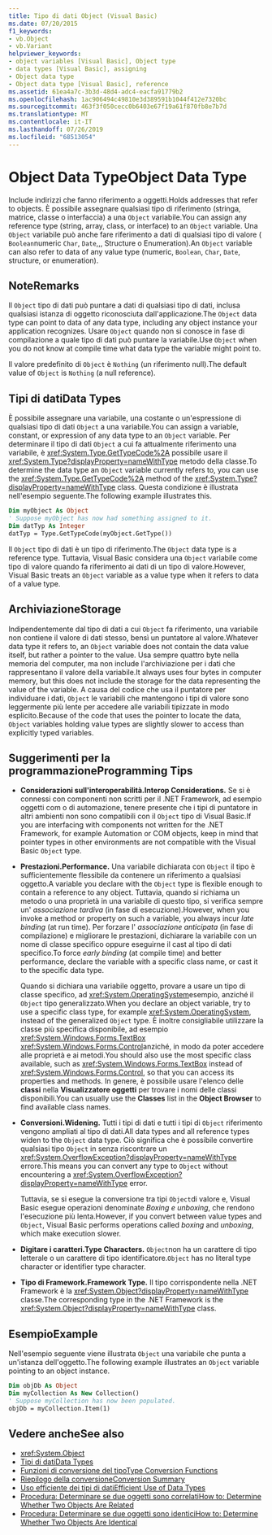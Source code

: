 ```yaml
---
title: Tipo di dati Object (Visual Basic)
ms.date: 07/20/2015
f1_keywords:
- vb.Object
- vb.Variant
helpviewer_keywords:
- object variables [Visual Basic], Object type
- data types [Visual Basic], assigning
- Object data type
- Object data type [Visual Basic], reference
ms.assetid: 61ea4a7c-3b3d-48d4-adc4-eacfa91779b2
ms.openlocfilehash: 1ac906494c49810e3d389591b1044f412e7320bc
ms.sourcegitcommit: 463f3f050cecc0b6403e67f19a61f870fb8e7b7d
ms.translationtype: MT
ms.contentlocale: it-IT
ms.lasthandoff: 07/26/2019
ms.locfileid: "68513054"
---
```

# <a name="object-data-type"></a><span data-ttu-id="c5999-102">Object Data Type</span><span class="sxs-lookup"><span data-stu-id="c5999-102">Object Data Type</span></span>

<span data-ttu-id="c5999-103">Include indirizzi che fanno riferimento a oggetti.</span><span class="sxs-lookup"><span data-stu-id="c5999-103">Holds addresses that refer to objects.</span></span> <span data-ttu-id="c5999-104">È possibile assegnare qualsiasi tipo di riferimento (stringa, matrice, classe o interfaccia) a una `Object` variabile.</span><span class="sxs-lookup"><span data-stu-id="c5999-104">You can assign any reference type (string, array, class, or interface) to an `Object` variable.</span></span> <span data-ttu-id="c5999-105">Una `Object` variabile può anche fare riferimento a dati di qualsiasi tipo di valore ( `Boolean`numeric `Char`, `Date`,,, Structure o Enumeration).</span><span class="sxs-lookup"><span data-stu-id="c5999-105">An `Object` variable can also refer to data of any value type (numeric, `Boolean`, `Char`, `Date`, structure, or enumeration).</span></span>

## <a name="remarks"></a><span data-ttu-id="c5999-106">Note</span><span class="sxs-lookup"><span data-stu-id="c5999-106">Remarks</span></span>

<span data-ttu-id="c5999-107">Il `Object` tipo di dati può puntare a dati di qualsiasi tipo di dati, inclusa qualsiasi istanza di oggetto riconosciuta dall'applicazione.</span><span class="sxs-lookup"><span data-stu-id="c5999-107">The `Object` data type can point to data of any data type, including any object instance your application recognizes.</span></span> <span data-ttu-id="c5999-108">Usare `Object` quando non si conosce in fase di compilazione a quale tipo di dati può puntare la variabile.</span><span class="sxs-lookup"><span data-stu-id="c5999-108">Use `Object` when you do not know at compile time what data type the variable might point to.</span></span>

<span data-ttu-id="c5999-109">Il valore predefinito di `Object` è `Nothing` (un riferimento null).</span><span class="sxs-lookup"><span data-stu-id="c5999-109">The default value of `Object` is `Nothing` (a null reference).</span></span>

## <a name="data-types"></a><span data-ttu-id="c5999-110">Tipi di dati</span><span class="sxs-lookup"><span data-stu-id="c5999-110">Data Types</span></span>

<span data-ttu-id="c5999-111">È possibile assegnare una variabile, una costante o un'espressione di qualsiasi tipo di dati `Object` a una variabile.</span><span class="sxs-lookup"><span data-stu-id="c5999-111">You can assign a variable, constant, or expression of any data type to an `Object` variable.</span></span> <span data-ttu-id="c5999-112">Per determinare il tipo di dati `Object` a cui fa attualmente riferimento una variabile, è <xref:System.Type.GetTypeCode%2A> possibile usare il <xref:System.Type?displayProperty=nameWithType> metodo della classe.</span><span class="sxs-lookup"><span data-stu-id="c5999-112">To determine the data type an `Object` variable currently refers to, you can use the <xref:System.Type.GetTypeCode%2A> method of the <xref:System.Type?displayProperty=nameWithType> class.</span></span> <span data-ttu-id="c5999-113">Questa condizione è illustrata nell'esempio seguente.</span><span class="sxs-lookup"><span data-stu-id="c5999-113">The following example illustrates this.</span></span>

```vb
Dim myObject As Object
' Suppose myObject has now had something assigned to it.
Dim datTyp As Integer
datTyp = Type.GetTypeCode(myObject.GetType())
```

<span data-ttu-id="c5999-114">Il `Object` tipo di dati è un tipo di riferimento.</span><span class="sxs-lookup"><span data-stu-id="c5999-114">The `Object` data type is a reference type.</span></span> <span data-ttu-id="c5999-115">Tuttavia, Visual Basic considera una `Object` variabile come tipo di valore quando fa riferimento ai dati di un tipo di valore.</span><span class="sxs-lookup"><span data-stu-id="c5999-115">However, Visual Basic treats an `Object` variable as a value type when it refers to data of a value type.</span></span>

## <a name="storage"></a><span data-ttu-id="c5999-116">Archiviazione</span><span class="sxs-lookup"><span data-stu-id="c5999-116">Storage</span></span>

<span data-ttu-id="c5999-117">Indipendentemente dal tipo di dati a cui `Object` fa riferimento, una variabile non contiene il valore di dati stesso, bensì un puntatore al valore.</span><span class="sxs-lookup"><span data-stu-id="c5999-117">Whatever data type it refers to, an `Object` variable does not contain the data value itself, but rather a pointer to the value.</span></span> <span data-ttu-id="c5999-118">Usa sempre quattro byte nella memoria del computer, ma non include l'archiviazione per i dati che rappresentano il valore della variabile.</span><span class="sxs-lookup"><span data-stu-id="c5999-118">It always uses four bytes in computer memory, but this does not include the storage for the data representing the value of the variable.</span></span> <span data-ttu-id="c5999-119">A causa del codice che usa il puntatore per individuare i dati, `Object` le variabili che mantengono i tipi di valore sono leggermente più lente per accedere alle variabili tipizzate in modo esplicito.</span><span class="sxs-lookup"><span data-stu-id="c5999-119">Because of the code that uses the pointer to locate the data, `Object` variables holding value types are slightly slower to access than explicitly typed variables.</span></span>

## <a name="programming-tips"></a><span data-ttu-id="c5999-120">Suggerimenti per la programmazione</span><span class="sxs-lookup"><span data-stu-id="c5999-120">Programming Tips</span></span>

- <span data-ttu-id="c5999-121">**Considerazioni sull'interoperabilità.**</span><span class="sxs-lookup"><span data-stu-id="c5999-121">**Interop Considerations.**</span></span> <span data-ttu-id="c5999-122">Se si è connessi con componenti non scritti per il .NET Framework, ad esempio oggetti com o di automazione, tenere presente che i tipi di puntatore in altri ambienti non sono compatibili con il `Object` tipo di Visual Basic.</span><span class="sxs-lookup"><span data-stu-id="c5999-122">If you are interfacing with components not written for the .NET Framework, for example Automation or COM objects, keep in mind that pointer types in other environments are not compatible with the Visual Basic `Object` type.</span></span>

- <span data-ttu-id="c5999-123">**Prestazioni.**</span><span class="sxs-lookup"><span data-stu-id="c5999-123">**Performance.**</span></span> <span data-ttu-id="c5999-124">Una variabile dichiarata con `Object` il tipo è sufficientemente flessibile da contenere un riferimento a qualsiasi oggetto.</span><span class="sxs-lookup"><span data-stu-id="c5999-124">A variable you declare with the `Object` type is flexible enough to contain a reference to any object.</span></span> <span data-ttu-id="c5999-125">Tuttavia, quando si richiama un metodo o una proprietà in una variabile di questo tipo, si verifica sempre un' *associazione tardiva* (in fase di esecuzione).</span><span class="sxs-lookup"><span data-stu-id="c5999-125">However, when you invoke a method or property on such a variable, you always incur *late binding* (at run time).</span></span> <span data-ttu-id="c5999-126">Per forzare l' *associazione anticipata* (in fase di compilazione) e migliorare le prestazioni, dichiarare la variabile con un nome di classe specifico oppure eseguirne il cast al tipo di dati specifico.</span><span class="sxs-lookup"><span data-stu-id="c5999-126">To force *early binding* (at compile time) and better performance, declare the variable with a specific class name, or cast it to the specific data type.</span></span>

  <span data-ttu-id="c5999-127">Quando si dichiara una variabile oggetto, provare a usare un tipo di classe specifico, ad <xref:System.OperatingSystem>esempio, anziché il `Object` tipo generalizzato.</span><span class="sxs-lookup"><span data-stu-id="c5999-127">When you declare an object variable, try to use a specific class type, for example <xref:System.OperatingSystem>, instead of the generalized `Object` type.</span></span> <span data-ttu-id="c5999-128">È inoltre consigliabile utilizzare la classe più specifica disponibile, ad esempio <xref:System.Windows.Forms.TextBox> <xref:System.Windows.Forms.Control>anziché, in modo da poter accedere alle proprietà e ai metodi.</span><span class="sxs-lookup"><span data-stu-id="c5999-128">You should also use the most specific class available, such as <xref:System.Windows.Forms.TextBox> instead of <xref:System.Windows.Forms.Control>, so that you can access its properties and methods.</span></span> <span data-ttu-id="c5999-129">In genere, è possibile usare l'elenco delle **classi** nella **Visualizzatore oggetti** per trovare i nomi delle classi disponibili.</span><span class="sxs-lookup"><span data-stu-id="c5999-129">You can usually use the **Classes** list in the **Object Browser** to find available class names.</span></span>

- <span data-ttu-id="c5999-130">**Conversioni.**</span><span class="sxs-lookup"><span data-stu-id="c5999-130">**Widening.**</span></span> <span data-ttu-id="c5999-131">Tutti i tipi di dati e tutti i tipi di `Object` riferimento vengono ampliati al tipo di dati.</span><span class="sxs-lookup"><span data-stu-id="c5999-131">All data types and all reference types widen to the `Object` data type.</span></span> <span data-ttu-id="c5999-132">Ciò significa che è possibile convertire qualsiasi tipo `Object` in senza riscontrare un <xref:System.OverflowException?displayProperty=nameWithType> errore.</span><span class="sxs-lookup"><span data-stu-id="c5999-132">This means you can convert any type to `Object` without encountering a <xref:System.OverflowException?displayProperty=nameWithType> error.</span></span>

  <span data-ttu-id="c5999-133">Tuttavia, se si esegue la conversione tra tipi `Object`di valore e, Visual Basic esegue operazioni denominate *Boxing* *e unboxing*, che rendono l'esecuzione più lenta.</span><span class="sxs-lookup"><span data-stu-id="c5999-133">However, if you convert between value types and `Object`, Visual Basic performs operations called *boxing* and *unboxing*, which make execution slower.</span></span>

- <span data-ttu-id="c5999-134">**Digitare i caratteri.**</span><span class="sxs-lookup"><span data-stu-id="c5999-134">**Type Characters.**</span></span> <span data-ttu-id="c5999-135">`Object`non ha un carattere di tipo letterale o un carattere di tipo identificatore.</span><span class="sxs-lookup"><span data-stu-id="c5999-135">`Object` has no literal type character or identifier type character.</span></span>

- <span data-ttu-id="c5999-136">**Tipo di Framework.**</span><span class="sxs-lookup"><span data-stu-id="c5999-136">**Framework Type.**</span></span> <span data-ttu-id="c5999-137">Il tipo corrispondente nella .NET Framework è la <xref:System.Object?displayProperty=nameWithType> classe.</span><span class="sxs-lookup"><span data-stu-id="c5999-137">The corresponding type in the .NET Framework is the <xref:System.Object?displayProperty=nameWithType> class.</span></span>

## <a name="example"></a><span data-ttu-id="c5999-138">Esempio</span><span class="sxs-lookup"><span data-stu-id="c5999-138">Example</span></span>

<span data-ttu-id="c5999-139">Nell'esempio seguente viene illustrata `Object` una variabile che punta a un'istanza dell'oggetto.</span><span class="sxs-lookup"><span data-stu-id="c5999-139">The following example illustrates an `Object` variable pointing to an object instance.</span></span>

```vb
Dim objDb As Object
Dim myCollection As New Collection()
' Suppose myCollection has now been populated.
objDb = myCollection.Item(1)
```

## <a name="see-also"></a><span data-ttu-id="c5999-140">Vedere anche</span><span class="sxs-lookup"><span data-stu-id="c5999-140">See also</span></span>

- <xref:System.Object>
- [<span data-ttu-id="c5999-141">Tipi di dati</span><span class="sxs-lookup"><span data-stu-id="c5999-141">Data Types</span></span>](../../../visual-basic/language-reference/data-types/index.md)
- [<span data-ttu-id="c5999-142">Funzioni di conversione del tipo</span><span class="sxs-lookup"><span data-stu-id="c5999-142">Type Conversion Functions</span></span>](../../../visual-basic/language-reference/functions/type-conversion-functions.md)
- [<span data-ttu-id="c5999-143">Riepilogo della conversione</span><span class="sxs-lookup"><span data-stu-id="c5999-143">Conversion Summary</span></span>](../../../visual-basic/language-reference/keywords/conversion-summary.md)
- [<span data-ttu-id="c5999-144">Uso efficiente dei tipi di dati</span><span class="sxs-lookup"><span data-stu-id="c5999-144">Efficient Use of Data Types</span></span>](../../../visual-basic/programming-guide/language-features/data-types/efficient-use-of-data-types.md)
- [<span data-ttu-id="c5999-145">Procedura: Determinare se due oggetti sono correlati</span><span class="sxs-lookup"><span data-stu-id="c5999-145">How to: Determine Whether Two Objects Are Related</span></span>](../../../visual-basic/programming-guide/language-features/variables/how-to-determine-whether-two-objects-are-related.md)
- [<span data-ttu-id="c5999-146">Procedura: Determinare se due oggetti sono identici</span><span class="sxs-lookup"><span data-stu-id="c5999-146">How to: Determine Whether Two Objects Are Identical</span></span>](../../../visual-basic/programming-guide/language-features/variables/how-to-determine-whether-two-objects-are-identical.md)
